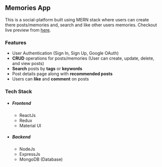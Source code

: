 ## Memories App

This is a social-platform built using MERN stack where users can create there posts/memories and, search and like other users memories. Checkout live preview from [here](https://live-memories-app.netlify.app/).

### Features

- User Authentication (Sign In, Sign Up, Google OAuth)
- **CRUD** operations for posts/memories (User can create, update, delete, and view posts)
- **Search** posts by **tags** or **keywords**
- Post details page along with **recommended posts**
- Users can **like** and **comment** on posts

### Tech Stack

- ##### Frontend
  - ReactJs
  - Redux
  - Material UI
- ##### Backend
  - NodeJs
  - ExpressJs
  - MongoDB (Database)
